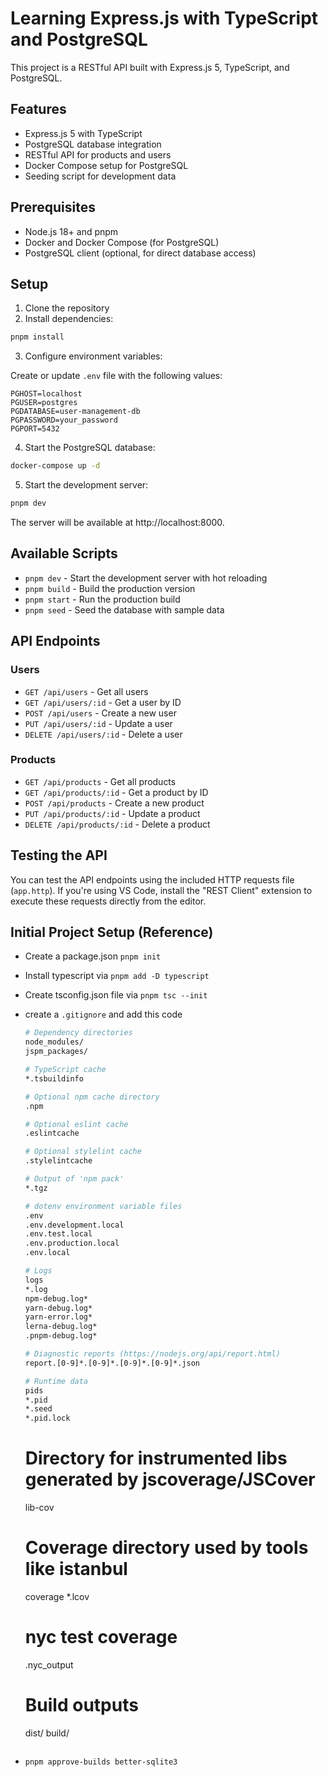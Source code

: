# Learning Express.js with TypeScript and PostgreSQL

This project is a RESTful API built with Express.js 5, TypeScript, and PostgreSQL.

## Features

- Express.js 5 with TypeScript
- PostgreSQL database integration
- RESTful API for products and users
- Docker Compose setup for PostgreSQL
- Seeding script for development data

## Prerequisites

- Node.js 18+ and pnpm
- Docker and Docker Compose (for PostgreSQL)
- PostgreSQL client (optional, for direct database access)

## Setup

1. Clone the repository
2. Install dependencies:

```bash
pnpm install
```

3. Configure environment variables:

Create or update `.env` file with the following values:

```
PGHOST=localhost
PGUSER=postgres
PGDATABASE=user-management-db
PGPASSWORD=your_password
PGPORT=5432
```

4. Start the PostgreSQL database:

```bash
docker-compose up -d
```

5. Start the development server:

```bash
pnpm dev
```

The server will be available at http://localhost:8000.

## Available Scripts

- `pnpm dev` - Start the development server with hot reloading
- `pnpm build` - Build the production version
- `pnpm start` - Run the production build
- `pnpm seed` - Seed the database with sample data

## API Endpoints

### Users

- `GET /api/users` - Get all users
- `GET /api/users/:id` - Get a user by ID
- `POST /api/users` - Create a new user
- `PUT /api/users/:id` - Update a user
- `DELETE /api/users/:id` - Delete a user

### Products

- `GET /api/products` - Get all products
- `GET /api/products/:id` - Get a product by ID
- `POST /api/products` - Create a new product
- `PUT /api/products/:id` - Update a product
- `DELETE /api/products/:id` - Delete a product

## Testing the API

You can test the API endpoints using the included HTTP requests file (`app.http`). If you're using VS Code, install the "REST Client" extension to execute these requests directly from the editor.

## Initial Project Setup (Reference)

* Create a package.json `pnpm init`
* Install typescript via `pnpm add -D typescript`
* Create tsconfig.json file via `pnpm tsc --init`
* create a `.gitignore` and add this code

  ```bash
  # Dependency directories
  node_modules/
  jspm_packages/

  # TypeScript cache
  *.tsbuildinfo

  # Optional npm cache directory
  .npm

  # Optional eslint cache
  .eslintcache

  # Optional stylelint cache
  .stylelintcache

  # Output of 'npm pack'
  *.tgz

  # dotenv environment variable files
  .env
  .env.development.local
  .env.test.local
  .env.production.local
  .env.local

  # Logs
  logs
  *.log
  npm-debug.log*
  yarn-debug.log*
  yarn-error.log*
  lerna-debug.log*
  .pnpm-debug.log*

  # Diagnostic reports (https://nodejs.org/api/report.html)
  report.[0-9]*.[0-9]*.[0-9]*.[0-9]*.json

  # Runtime data
  pids
  *.pid
  *.seed
  *.pid.lock
  ```

  # Directory for instrumented libs generated by jscoverage/JSCover
  lib-cov

  # Coverage directory used by tools like istanbul
  coverage
  *.lcov

  # nyc test coverage
  .nyc_output

  # Build outputs
  dist/
  build/

  ```
* ```bash
  pnpm approve-builds better-sqlite3
  ```
